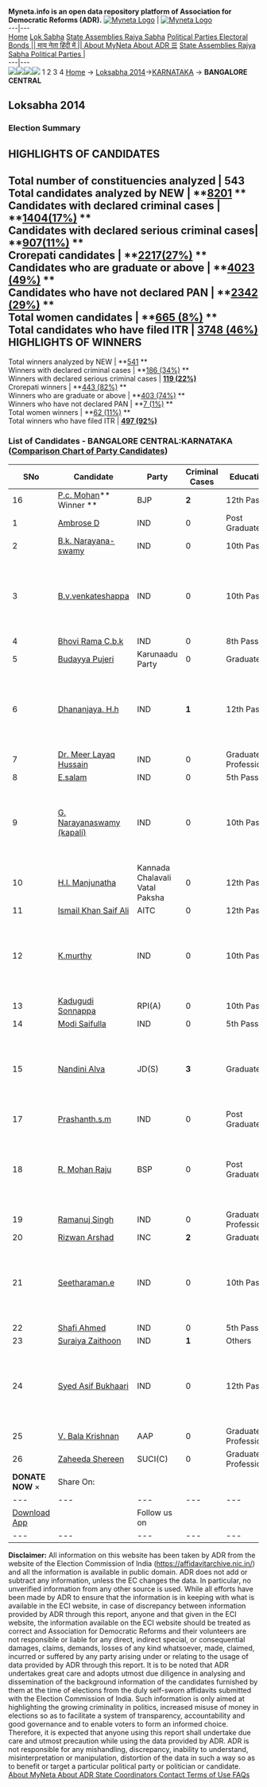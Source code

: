 **Myneta.info is an open data repository platform of Association for Democratic Reforms (ADR).**
[![Myneta Logo](https://www.myneta.info/lib/img/myneta-logo.png)](https://www.myneta.info/) | [![Myneta Logo](https://www.myneta.info/lib/img/adr-logo.png)](https://adrindia.org)  
---|---  
[Home](https://www.myneta.info/) [Lok Sabha](https://www.myneta.info/#ls "Lok Sabha") [ State Assemblies ](https://www.myneta.info/#sa "State Assemblies") [Rajya Sabha](https://www.myneta.info/#rs "Rajya Sabha") [Political Parties ](https://www.myneta.info/party "Political Parties") [ Electoral Bonds ](https://www.myneta.info/electoral_bonds "Electoral Bonds") [ || माय नेता हिंदी में || ](https://translate.google.co.in/translate?prev=hp&hl=en&js=y&u=www.myneta.info&sl=en&tl=hi&history_state0=) [ About MyNeta ](https://adrindia.org/content/about-myneta) [ About ADR ](https://adrindia.org/about-adr/who-we-are) [☰](javascript:void\(0\))
[ State Assemblies ](https://www.myneta.info/#sa "State Assemblies") [ Rajya Sabha ](https://www.myneta.info/#rs "Rajya Sabha") [ Political Parties ](https://www.myneta.info/party "Political Parties")
|   
---|---  
![](https://www.myneta.info/lib/img/banner/banner-1.png)![](https://www.myneta.info/lib/img/banner/banner-2.png)![](https://www.myneta.info/lib/img/banner/banner-3.png)![](https://www.myneta.info/lib/img/banner/banner-4.png)
1  2  3  4 
[Home](https://www.myneta.info/) → [Loksabha 2014](https://www.myneta.info/ls2014/)→[KARNATAKA](https://www.myneta.info/ls2014/index.php?action=show_constituencies&state_id=10) → **BANGALORE CENTRAL**
### 
## Loksabha 2014
###  Election Summary 
HIGHLIGHTS OF CANDIDATES  
---  
Total number of constituencies analyzed |  543   
Total candidates analyzed by NEW | **[8201](https://www.myneta.info/ls2014/index.php?action=summary&subAction=candidates_analyzed&sort=candidate#summary) **  
Candidates with declared criminal cases | **[1404(17%)](https://www.myneta.info/ls2014/index.php?action=summary&subAction=crime&sort=candidate#summary) **  
Candidates with declared serious criminal cases| **[907(11%)](https://www.myneta.info/ls2014/index.php?action=summary&subAction=serious_crime&sort=candidate#summary) **  
Crorepati candidates | **[2217(27%)](https://www.myneta.info/ls2014/index.php?action=summary&subAction=crorepati&sort=candidate#summary) **  
Candidates who are graduate or above | **[4023 (49%)](https://www.myneta.info/ls2014/index.php?action=summary&subAction=education&sort=candidate#summary) **  
Candidates who have not declared PAN | **[2342 (29%)](https://www.myneta.info/ls2014/index.php?action=summary&subAction=without_pan&sort=candidate#summary) **  
Total women candidates | **[665 (8%)](https://www.myneta.info/ls2014/index.php?action=summary&subAction=women_candidate&sort=candidate#summary) **  
Total candidates who have filed ITR | [**3748 (46%)**](https://www.myneta.info/ls2014/index.php?action=summary&subAction=filed_itr&sort=candidate#summary)  
HIGHLIGHTS OF WINNERS  
---  
Total winners analyzed by NEW | **[541](https://www.myneta.info/ls2014/index.php?action=summary&subAction=winner_analyzed&sort=candidate#summary) **  
Winners with declared criminal cases | **[186 (34%)](https://www.myneta.info/ls2014/index.php?action=summary&subAction=winner_crime&sort=candidate#summary) **  
Winners with declared serious criminal cases | **[119 (22%)](https://www.myneta.info/ls2014/index.php?action=summary&subAction=winner_serious_crime&sort=candidate#summary)**  
Crorepati winners | **[443 (82%)](https://www.myneta.info/ls2014/index.php?action=summary&subAction=winner_crorepati&sort=candidate#summary) **  
Winners who are graduate or above | **[403 (74%)](https://www.myneta.info/ls2014/index.php?action=summary&subAction=winner_education&sort=candidate#summary) **  
Winners who have not declared PAN | **[7 (1%)](https://www.myneta.info/ls2014/index.php?action=summary&subAction=winner_without_pan&sort=candidate#summary) **  
Total women winners | **[62 (11%)](https://www.myneta.info/ls2014/index.php?action=summary&subAction=winner_women&sort=candidate#summary) **  
Total winners who have filed ITR | [**497 (92%)**](https://www.myneta.info/ls2014/index.php?action=summary&subAction=winner_filed_itr&sort=candidate#summary)  
### List of Candidates - BANGALORE CENTRAL:KARNATAKA ([Comparison Chart of Party Candidates](https://www.myneta.info/ls2014/comparisonchart.php?constituency_id=138))
SNo | Candidate| Party| Criminal Cases| Education| Age| Total Assets| Liabilities  
---|---|---|---|---|---|---|---  
16  | [P.c. Mohan](https://www.myneta.info/ls2014/candidate.php?candidate_id=187)** Winner ** | BJP | **2** | 12th Pass| 50 | Rs 47,57,96,999 ~ 47 Crore+ | Rs 26,11,11,285 ~ 26 Crore+  
1  | [Ambrose D](https://www.myneta.info/ls2014/candidate.php?candidate_id=3734) | IND | 0 | Post Graduate| 46 | Rs 575 ~ 5 Hund+ | Rs 0 ~   
2  | [B.k. Narayana-swamy](https://www.myneta.info/ls2014/candidate.php?candidate_id=3732) | IND | 0 | 10th Pass| 58 | Rs 3,000 ~ 3 Thou+ | Rs 0 ~   
3  | [B.v.venkateshappa](https://www.myneta.info/ls2014/candidate.php?candidate_id=3726) | IND | 0 | 10th Pass| 62 | ![](https://myneta.info/image_v2.php?myneta_folder=ls2014&candidate_id=3726&col=ta) | ![](https://myneta.info/image_v2.php?myneta_folder=ls2014&candidate_id=3726&col=lia)  
4  | [Bhovi Rama C.b.k](https://www.myneta.info/ls2014/candidate.php?candidate_id=3728) | IND | 0 | 8th Pass| 38 | Rs 1,01,000 ~ 1 Lacs+ | Rs 0 ~   
5  | [Budayya Pujeri](https://www.myneta.info/ls2014/candidate.php?candidate_id=401) | Karunaadu Party | 0 | Graduate| 43 | Rs 19,66,100 ~ 19 Lacs+ | Rs 0 ~   
6  | [Dhananjaya. H.h](https://www.myneta.info/ls2014/candidate.php?candidate_id=3733) | IND | **1** | 12th Pass| 42 | ![](https://myneta.info/image_v2.php?myneta_folder=ls2014&candidate_id=3733&col=ta) | ![](https://myneta.info/image_v2.php?myneta_folder=ls2014&candidate_id=3733&col=lia)  
7  | [Dr. Meer Layaq Hussain](https://www.myneta.info/ls2014/candidate.php?candidate_id=1196) | IND | 0 | Graduate Professional| 53 | Rs 30,000 ~ 30 Thou+ | Rs 0 ~   
8  | [E.salam](https://www.myneta.info/ls2014/candidate.php?candidate_id=3724) | IND | 0 | 5th Pass| 69 | Rs 2,00,000 ~ 2 Lacs+ | Rs 0 ~   
9  | [G. Narayanaswamy (kapali)](https://www.myneta.info/ls2014/candidate.php?candidate_id=3731) | IND | 0 | 10th Pass| 43 | ![](https://myneta.info/image_v2.php?myneta_folder=ls2014&candidate_id=3731&col=ta) | ![](https://myneta.info/image_v2.php?myneta_folder=ls2014&candidate_id=3731&col=lia)  
10  | [H.l. Manjunatha](https://www.myneta.info/ls2014/candidate.php?candidate_id=3736) | Kannada Chalavali Vatal Paksha | 0 | 12th Pass| 35 | Rs 6,000 ~ 6 Thou+ | Rs 0 ~   
11  | [Ismail Khan Saif Ali](https://www.myneta.info/ls2014/candidate.php?candidate_id=3737) | AITC | 0 | 12th Pass| 47 | Rs 9,72,38,300 ~ 9 Crore+ | Rs 0 ~   
12  | [K.murthy](https://www.myneta.info/ls2014/candidate.php?candidate_id=3730) | IND | 0 | 10th Pass| 51 | ![](https://myneta.info/image_v2.php?myneta_folder=ls2014&candidate_id=3730&col=ta) | ![](https://myneta.info/image_v2.php?myneta_folder=ls2014&candidate_id=3730&col=lia)  
13  | [Kadugudi Sonnappa](https://www.myneta.info/ls2014/candidate.php?candidate_id=3735) | RPI(A) | 0 | 10th Pass| 40 | Rs 40,83,633 ~ 40 Lacs+ | Rs 5,46,581 ~ 5 Lacs+  
14  | [Modi Saifulla](https://www.myneta.info/ls2014/candidate.php?candidate_id=3729) | IND | 0 | 5th Pass| 34 | Rs 2,85,000 ~ 2 Lacs+ | Rs 0 ~   
15  | [Nandini Alva](https://www.myneta.info/ls2014/candidate.php?candidate_id=3738) | JD(S) | **3** | Graduate| 52 | ![](https://myneta.info/image_v2.php?myneta_folder=ls2014&candidate_id=3738&col=ta) | ![](https://myneta.info/image_v2.php?myneta_folder=ls2014&candidate_id=3738&col=lia)  
17  | [Prashanth.s.m](https://www.myneta.info/ls2014/candidate.php?candidate_id=1198) | IND | 0 | Post Graduate| 34 | Rs 2,10,000 ~ 2 Lacs+ | Rs 0 ~   
18  | [R. Mohan Raju](https://www.myneta.info/ls2014/candidate.php?candidate_id=1194) | BSP | 0 | Post Graduate| 52 | ![](https://myneta.info/image_v2.php?myneta_folder=ls2014&candidate_id=1194&col=ta) | ![](https://myneta.info/image_v2.php?myneta_folder=ls2014&candidate_id=1194&col=lia)  
19  | [Ramanuj Singh](https://www.myneta.info/ls2014/candidate.php?candidate_id=3727) | IND | 0 | Graduate Professional| 50 | Rs 84,383 ~ 84 Thou+ | Rs 56,000 ~ 56 Thou+  
20  | [Rizwan Arshad](https://www.myneta.info/ls2014/candidate.php?candidate_id=609) | INC | **2** | Graduate| 34 | Rs 3,14,00,000 ~ 3 Crore+ | Rs 0 ~   
21  | [Seetharaman.e](https://www.myneta.info/ls2014/candidate.php?candidate_id=610) | IND | 0 | 10th Pass| 43 | ![](https://myneta.info/image_v2.php?myneta_folder=ls2014&candidate_id=610&col=ta) | ![](https://myneta.info/image_v2.php?myneta_folder=ls2014&candidate_id=610&col=lia)  
22  | [Shafi Ahmed](https://www.myneta.info/ls2014/candidate.php?candidate_id=3725) | IND | 0 | 5th Pass| 54 | Rs 10,25,000 ~ 10 Lacs+ | Rs 0 ~   
23  | [Suraiya Zaithoon](https://www.myneta.info/ls2014/candidate.php?candidate_id=3723) | IND | **1** | Others| 38 | Rs 85,000 ~ 85 Thou+ | Rs 0 ~   
24  | [Syed Asif Bukhaari](https://www.myneta.info/ls2014/candidate.php?candidate_id=854) | IND | 0 | 12th Pass| 41 | ![](https://myneta.info/image_v2.php?myneta_folder=ls2014&candidate_id=854&col=ta) | ![](https://myneta.info/image_v2.php?myneta_folder=ls2014&candidate_id=854&col=lia)  
25  | [V. Bala Krishnan](https://www.myneta.info/ls2014/candidate.php?candidate_id=1195) | AAP | 0 | Graduate Professional| 49 | Rs 1,89,42,53,519 ~ 189 Crore+ | Rs 3,20,000 ~ 3 Lacs+  
26  | [Zaheeda Shereen](https://www.myneta.info/ls2014/candidate.php?candidate_id=188) | SUCI(C) | 0 | Graduate Professional| 38 | Rs 5,87,593 ~ 5 Lacs+ | Rs 0 ~   
|  **DONATE NOW** × |  Share On:  | [](https://api.whatsapp.com/send?text=https%3A%2F%2Fmyneta.info%2Fpunjab2022%2Findex.php%3Faction%3Dshow_constituencies%26state_id%3D19) | [](https://www.facebook.com/sharer/sharer.php?u=https%3A%2F%2Fmyneta.info%2Fpunjab2022%2Findex.php%3Faction%3Dshow_constituencies%26state_id%3D19) | [](https://twitter.com/share?url=https%3A%2F%2Fmyneta.info%2Fpunjab2022%2Findex.php%3Faction%3Dshow_constituencies%26state_id%3D19)  
---|---|---|---|---  
| [ Download App ](https://play.google.com/store/apps/details?id=com.webrosoft.myneta1&pcampaignid=pcampaignidMKT-Other-global-all-co-prtnr-py-PartBadge-Mar2515-1) | [](https://play.google.com/store/apps/details?id=com.webrosoft.myneta1&pcampaignid=pcampaignidMKT-Other-global-all-co-prtnr-py-PartBadge-Mar2515-1) |  Follow us on  | [](https://www.facebook.com/adrindia.org/) | [](https://twitter.com/adrspeaks) | [](https://groups.google.com/g/national-election-watch?hl=en&pli=1) | [](https://www.instagram.com/adrspeaks/) | [](https://www.youtube.com/user/adrspeaks) | [](https://sharechat.com/profile/adrspeaks)  
---|---|---|---|---|---|---|---|---  
**Disclaimer:** All information on this website has been taken by ADR from the website of the Election Commission of India (https://affidavitarchive.nic.in/) and all the information is available in public domain. ADR does not add or subtract any information, unless the EC changes the data. In particular, no unverified information from any other source is used. While all efforts have been made by ADR to ensure that the information is in keeping with what is available in the ECI website, in case of discrepancy between information provided by ADR through this report, anyone and that given in the ECI website, the information available on the ECI website should be treated as correct and Association for Democratic Reforms and their volunteers are not responsible or liable for any direct, indirect special, or consequential damages, claims, demands, losses of any kind whatsoever, made, claimed, incurred or suffered by any party arising under or relating to the usage of data provided by ADR through this report. It is to be noted that ADR undertakes great care and adopts utmost due diligence in analysing and dissemination of the background information of the candidates furnished by them at the time of elections from the duly self-sworn affidavits submitted with the Election Commission of India. Such information is only aimed at highlighting the growing criminality in politics, increased misuse of money in elections so as to facilitate a system of transparency, accountability and good governance and to enable voters to form an informed choice. Therefore, it is expected that anyone using this report shall undertake due care and utmost precaution while using the data provided by ADR. ADR is not responsible for any mishandling, discrepancy, inability to understand, misinterpretation or manipulation, distortion of the data in such a way so as to benefit or target a particular political party or politician or candidate. 
[ About MyNeta ](https://adrindia.org/content/about-myneta) [ About ADR ](https://adrindia.org/about-adr/who-we-are) [ State Coordinators ](https://adrindia.org/about-adr/state-coordinators) [ Contact ](https://adrindia.org/contact-us) [ Terms of Use ](https://adrindia.org/content/adr-terms-use) [ FAQs ](https://adrindia.org/content/faqs)
